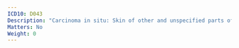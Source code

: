 ```yaml
---
ICD10: D043
Description: "Carcinoma in situ: Skin of other and unspecified parts of face"
Matters: No
Weight: 0
---
```


